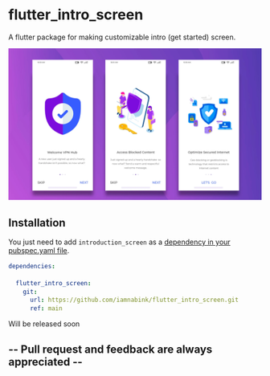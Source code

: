 # flutter_intro_screen

A flutter package for making customizable intro (get started) screen.

![Cover Image](screenshots/cover.png)

## Installation

You just need to add `introduction_screen` as a [dependency in your pubspec.yaml file](https://flutter.io/using-packages/).

```yaml
dependencies:
  
  flutter_intro_screen:
    git:
      url: https://github.com/iamnabink/flutter_intro_screen.git
      ref: main
```
Will be released soon 

## -- Pull request and feedback are always appreciated --